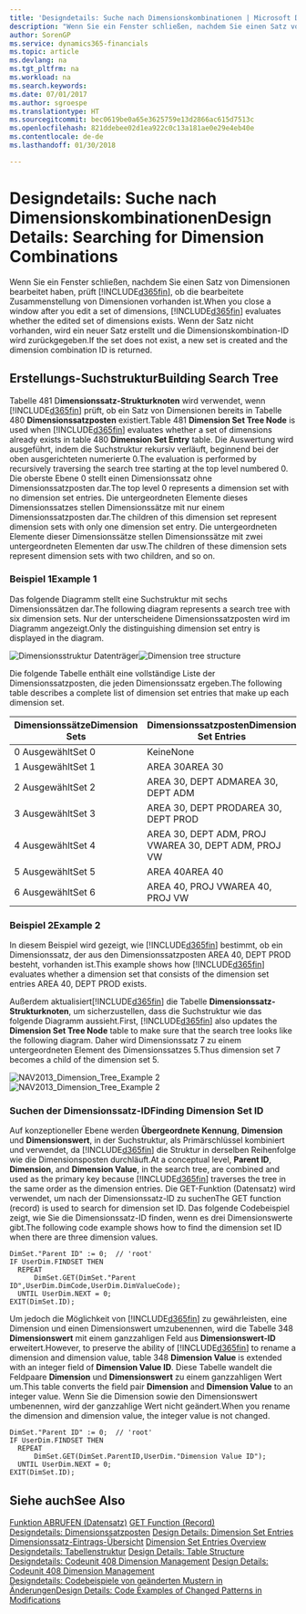 ```yaml
---
title: 'Designdetails: Suche nach Dimensionskombinationen | Microsoft Docs'
description: "Wenn Sie ein Fenster schließen, nachdem Sie einen Satz von Dimensionen bearbeitet haben, prüft Finance and Operations, Business edition, ob die bearbeitete Zusammenstellung von Dimensionen vorhanden ist. Wenn der Satz nicht vorhanden, wird ein neuer Satz erstellt und die Dimensionskombination-ID wird zurückgegeben."
author: SorenGP
ms.service: dynamics365-financials
ms.topic: article
ms.devlang: na
ms.tgt_pltfrm: na
ms.workload: na
ms.search.keywords: 
ms.date: 07/01/2017
ms.author: sgroespe
ms.translationtype: HT
ms.sourcegitcommit: bec0619be0a65e3625759e13d2866ac615d7513c
ms.openlocfilehash: 821ddebee02d1ea922c0c13a181ae0e29e4eb40e
ms.contentlocale: de-de
ms.lasthandoff: 01/30/2018

---
```

# <a name="design-details-searching-for-dimension-combinations"></a><span data-ttu-id="29274-104">Designdetails: Suche nach Dimensionskombinationen</span><span class="sxs-lookup"><span data-stu-id="29274-104">Design Details: Searching for Dimension Combinations</span></span>
<span data-ttu-id="29274-105">Wenn Sie ein Fenster schließen, nachdem Sie einen Satz von Dimensionen bearbeitet haben, prüft [!INCLUDE[d365fin](includes/d365fin_md.md)], ob die bearbeitete Zusammenstellung von Dimensionen vorhanden ist.</span><span class="sxs-lookup"><span data-stu-id="29274-105">When you close a window after you edit a set of dimensions, [!INCLUDE[d365fin](includes/d365fin_md.md)] evaluates whether the edited set of dimensions exists.</span></span> <span data-ttu-id="29274-106">Wenn der Satz nicht vorhanden, wird ein neuer Satz erstellt und die Dimensionskombination-ID wird zurückgegeben.</span><span class="sxs-lookup"><span data-stu-id="29274-106">If the set does not exist, a new set is created and the dimension combination ID is returned.</span></span>  

## <a name="building-search-tree"></a><span data-ttu-id="29274-107">Erstellungs-Suchstruktur</span><span class="sxs-lookup"><span data-stu-id="29274-107">Building Search Tree</span></span>  
 <span data-ttu-id="29274-108">Tabelle 481 D**imensionssatz-Strukturknoten** wird verwendet, wenn [!INCLUDE[d365fin](includes/d365fin_md.md)] prüft, ob ein Satz von Dimensionen bereits in Tabelle 480 **Dimensionssatzposten** existiert.</span><span class="sxs-lookup"><span data-stu-id="29274-108">Table 481 **Dimension Set Tree Node** is used when [!INCLUDE[d365fin](includes/d365fin_md.md)] evaluates whether a set of dimensions already exists in table 480 **Dimension Set Entry** table.</span></span> <span data-ttu-id="29274-109">Die Auswertung wird ausgeführt, indem die Suchstruktur rekursiv verläuft, beginnend bei der oben ausgerichteten numerierte 0.</span><span class="sxs-lookup"><span data-stu-id="29274-109">The evaluation is performed by recursively traversing the search tree starting at the top level numbered 0.</span></span> <span data-ttu-id="29274-110">Die oberste Ebene 0 stellt einen Dimensionssatz ohne Dimensionssatzposten dar.</span><span class="sxs-lookup"><span data-stu-id="29274-110">The top level 0 represents a dimension set with no dimension set entries.</span></span> <span data-ttu-id="29274-111">Die untergeordneten Elemente dieses Dimensionssatzes stellen Dimensionssätze mit nur einem Dimensionssatzposten dar.</span><span class="sxs-lookup"><span data-stu-id="29274-111">The children of this dimension set represent dimension sets with only one dimension set entry.</span></span> <span data-ttu-id="29274-112">Die untergeordneten Elemente dieser Dimensionssätze stellen Dimensionssätze mit zwei untergeordneten Elementen dar usw.</span><span class="sxs-lookup"><span data-stu-id="29274-112">The children of these dimension sets represent dimension sets with two children, and so on.</span></span>  

### <a name="example-1"></a><span data-ttu-id="29274-113">Beispiel 1</span><span class="sxs-lookup"><span data-stu-id="29274-113">Example 1</span></span>  
 <span data-ttu-id="29274-114">Das folgende Diagramm stellt eine Suchstruktur mit sechs Dimensionssätzen dar.</span><span class="sxs-lookup"><span data-stu-id="29274-114">The following diagram represents a search tree with six dimension sets.</span></span> <span data-ttu-id="29274-115">Nur der unterscheidene Dimensionssatzposten wird im Diagramm angezeigt.</span><span class="sxs-lookup"><span data-stu-id="29274-115">Only the distinguishing dimension set entry is displayed in the diagram.</span></span>  

 <span data-ttu-id="29274-116">![Dimensionsstruktur Datenträger](media/nav2013_dimension_tree.png "NAV2013_Dimension_Tree")</span><span class="sxs-lookup"><span data-stu-id="29274-116">![Dimension tree structure](media/nav2013_dimension_tree.png "NAV2013_Dimension_Tree")</span></span>  

 <span data-ttu-id="29274-117">Die folgende Tabelle enthält eine vollständige Liste der Dimensionssatzposten, die jeden Dimensionssatz ergeben.</span><span class="sxs-lookup"><span data-stu-id="29274-117">The following table describes a complete list of dimension set entries that make up each dimension set.</span></span>  

|<span data-ttu-id="29274-118">Dimensionssätze</span><span class="sxs-lookup"><span data-stu-id="29274-118">Dimension Sets</span></span>|<span data-ttu-id="29274-119">Dimensionssatzposten</span><span class="sxs-lookup"><span data-stu-id="29274-119">Dimension Set Entries</span></span>|  
|--------------------|---------------------------|  
|<span data-ttu-id="29274-120">0 Ausgewählt</span><span class="sxs-lookup"><span data-stu-id="29274-120">Set 0</span></span>|<span data-ttu-id="29274-121">Keine</span><span class="sxs-lookup"><span data-stu-id="29274-121">None</span></span>|  
|<span data-ttu-id="29274-122">1 Ausgewählt</span><span class="sxs-lookup"><span data-stu-id="29274-122">Set 1</span></span>|<span data-ttu-id="29274-123">AREA 30</span><span class="sxs-lookup"><span data-stu-id="29274-123">AREA 30</span></span>|  
|<span data-ttu-id="29274-124">2 Ausgewählt</span><span class="sxs-lookup"><span data-stu-id="29274-124">Set 2</span></span>|<span data-ttu-id="29274-125">AREA 30, DEPT ADM</span><span class="sxs-lookup"><span data-stu-id="29274-125">AREA 30, DEPT ADM</span></span>|  
|<span data-ttu-id="29274-126">3 Ausgewählt</span><span class="sxs-lookup"><span data-stu-id="29274-126">Set 3</span></span>|<span data-ttu-id="29274-127">AREA 30, DEPT PROD</span><span class="sxs-lookup"><span data-stu-id="29274-127">AREA 30, DEPT PROD</span></span>|  
|<span data-ttu-id="29274-128">4 Ausgewählt</span><span class="sxs-lookup"><span data-stu-id="29274-128">Set 4</span></span>|<span data-ttu-id="29274-129">AREA 30, DEPT ADM, PROJ VW</span><span class="sxs-lookup"><span data-stu-id="29274-129">AREA 30, DEPT ADM, PROJ VW</span></span>|  
|<span data-ttu-id="29274-130">5 Ausgewählt</span><span class="sxs-lookup"><span data-stu-id="29274-130">Set 5</span></span>|<span data-ttu-id="29274-131">AREA 40</span><span class="sxs-lookup"><span data-stu-id="29274-131">AREA 40</span></span>|  
|<span data-ttu-id="29274-132">6 Ausgewählt</span><span class="sxs-lookup"><span data-stu-id="29274-132">Set 6</span></span>|<span data-ttu-id="29274-133">AREA 40, PROJ VW</span><span class="sxs-lookup"><span data-stu-id="29274-133">AREA 40, PROJ VW</span></span>|  

### <a name="example-2"></a><span data-ttu-id="29274-134">Beispiel 2</span><span class="sxs-lookup"><span data-stu-id="29274-134">Example 2</span></span>  
 <span data-ttu-id="29274-135">In diesem Beispiel wird gezeigt, wie [!INCLUDE[d365fin](includes/d365fin_md.md)] bestimmt, ob ein Dimensionssatz, der aus den Dimensionssatzposten AREA 40, DEPT PROD besteht, vorhanden ist.</span><span class="sxs-lookup"><span data-stu-id="29274-135">This example shows how [!INCLUDE[d365fin](includes/d365fin_md.md)] evaluates whether a dimension set that consists of the dimension set entries AREA 40, DEPT PROD exists.</span></span>  

 <span data-ttu-id="29274-136">Außerdem aktualisiert[!INCLUDE[d365fin](includes/d365fin_md.md)] die Tabelle **Dimensionssatz-Strukturknoten**, um sicherzustellen, dass die Suchstruktur wie das folgende Diagramm aussieht.</span><span class="sxs-lookup"><span data-stu-id="29274-136">First, [!INCLUDE[d365fin](includes/d365fin_md.md)] also updates the **Dimension Set Tree Node** table to make sure that the search tree looks like the following diagram.</span></span> <span data-ttu-id="29274-137">Daher wird Dimensionssatz 7 zu einem untergeordneten Element des Dimensionssatzes 5.</span><span class="sxs-lookup"><span data-stu-id="29274-137">Thus dimension set 7 becomes a child of the dimension set 5.</span></span>  

 <span data-ttu-id="29274-138">![NAV2013&#95;Dimension&#95;Tree&#95;Example 2](media/nav2013_dimension_tree_example2.png "NAV2013_Dimension_Tree_Example2")</span><span class="sxs-lookup"><span data-stu-id="29274-138">![NAV2013&#95;Dimension&#95;Tree&#95;Example 2](media/nav2013_dimension_tree_example2.png "NAV2013_Dimension_Tree_Example2")</span></span>  

### <a name="finding-dimension-set-id"></a><span data-ttu-id="29274-139">Suchen der Dimensionssatz-ID</span><span class="sxs-lookup"><span data-stu-id="29274-139">Finding Dimension Set ID</span></span>  
 <span data-ttu-id="29274-140">Auf konzeptioneller Ebene werden **Übergeordnete Kennung**, **Dimension** und **Dimensionswert**, in der Suchstruktur, als Primärschlüssel kombiniert und verwendet, da [!INCLUDE[d365fin](includes/d365fin_md.md)] die Struktur in derselben Reihenfolge wie die Dimensionsposten durchläuft.</span><span class="sxs-lookup"><span data-stu-id="29274-140">At a conceptual level, **Parent ID**, **Dimension**, and **Dimension Value**, in the search tree, are combined and used as the primary key because [!INCLUDE[d365fin](includes/d365fin_md.md)] traverses the tree in the same order as the dimension entries.</span></span> <span data-ttu-id="29274-141">Die GET-Funktion (Datensatz) wird verwendet, um nach der Dimensionssatz-ID zu suchen</span><span class="sxs-lookup"><span data-stu-id="29274-141">The GET function (record) is used to search for dimension set ID.</span></span> <span data-ttu-id="29274-142">Das folgende Codebeispiel zeigt, wie Sie die Dimensionssatz-ID finden, wenn es drei Dimensionswerte gibt.</span><span class="sxs-lookup"><span data-stu-id="29274-142">The following code example shows how to find the dimension set ID when there are three dimension values.</span></span>  

```  
DimSet."Parent ID" := 0;  // 'root'  
IF UserDim.FINDSET THEN  
  REPEAT  
      DimSet.GET(DimSet."Parent ID",UserDim.DimCode,UserDim.DimValueCode);  
  UNTIL UserDim.NEXT = 0;  
EXIT(DimSet.ID);  

```  

 <span data-ttu-id="29274-143">Um jedoch die Möglichkeit von [!INCLUDE[d365fin](includes/d365fin_md.md)] zu gewährleisten, eine Dimension und einen Dimensionswert umzubenennen, wird die Tabelle 348 **Dimensionswert** mit einem ganzzahligen Feld aus **Dimensionswert-ID** erweitert.</span><span class="sxs-lookup"><span data-stu-id="29274-143">However, to preserve the ability of [!INCLUDE[d365fin](includes/d365fin_md.md)] to rename a dimension and dimension value, table 348 **Dimension Value** is extended with an integer field of **Dimension Value ID**.</span></span> <span data-ttu-id="29274-144">Diese Tabelle wandelt die Feldpaare **Dimension** und **Dimensionswert** zu einem ganzzahligen Wert um.</span><span class="sxs-lookup"><span data-stu-id="29274-144">This table converts the field pair **Dimension** and **Dimension Value** to an integer value.</span></span> <span data-ttu-id="29274-145">Wenn Sie die Dimension sowie den Dimensionswert umbenennen, wird der ganzzahlige Wert nicht geändert.</span><span class="sxs-lookup"><span data-stu-id="29274-145">When you rename the dimension and dimension value, the integer value is not changed.</span></span>  

```  
DimSet."Parent ID" := 0;  // 'root'  
IF UserDim.FINDSET THEN  
  REPEAT  
      DimSet.GET(DimSet.ParentID,UserDim."Dimension Value ID");  
  UNTIL UserDim.NEXT = 0;  
EXIT(DimSet.ID);  

```  

## <a name="see-also"></a><span data-ttu-id="29274-146">Siehe auch</span><span class="sxs-lookup"><span data-stu-id="29274-146">See Also</span></span>  
 <span data-ttu-id="29274-147">[Funktion ABRUFEN (Datensatz)](/dynamics-nav/GET-Function--Record-)  </span><span class="sxs-lookup"><span data-stu-id="29274-147">[GET Function (Record)](/dynamics-nav/GET-Function--Record-)  </span></span>  
 <span data-ttu-id="29274-148">[Designdetails: Dimensionssatzposten](design-details-dimension-set-entries.md) </span><span class="sxs-lookup"><span data-stu-id="29274-148">[Design Details: Dimension Set Entries](design-details-dimension-set-entries.md) </span></span>  
 <span data-ttu-id="29274-149">[Dimensionssatz-Eintrags-Übersicht](design-details-dimension-set-entries-overview.md) </span><span class="sxs-lookup"><span data-stu-id="29274-149">[Dimension Set Entries Overview](design-details-dimension-set-entries-overview.md) </span></span>  
 <span data-ttu-id="29274-150">[Designdetails: Tabellenstruktur](design-details-table-structure.md) </span><span class="sxs-lookup"><span data-stu-id="29274-150">[Design Details: Table Structure](design-details-table-structure.md) </span></span>  
 <span data-ttu-id="29274-151">[Designdetails: Codeunit 408 Dimension Management](design-details-codeunit-408-dimension-management.md) </span><span class="sxs-lookup"><span data-stu-id="29274-151">[Design Details: Codeunit 408 Dimension Management](design-details-codeunit-408-dimension-management.md) </span></span>  
 [<span data-ttu-id="29274-152">Designdetails: Codebeispiele von geänderten Mustern in Änderungen</span><span class="sxs-lookup"><span data-stu-id="29274-152">Design Details: Code Examples of Changed Patterns in Modifications</span></span>](design-details-code-examples-of-changed-patterns-in-modifications.md)

